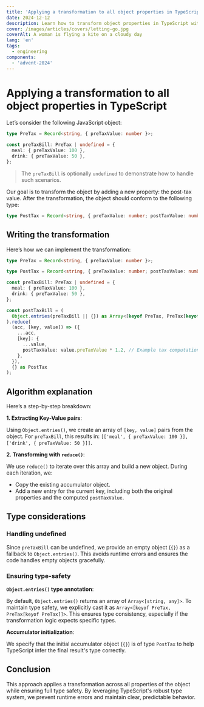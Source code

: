 ```yaml
---
title: 'Applying a transformation to all object properties in TypeScript'
date: 2024-12-12
description: Learn how to transform object properties in TypeScript with a type-safe approach using Object.entries() and reduce().
cover: /images/articles/covers/letting-go.jpg
coverAlt: A woman is flying a kite on a cloudy day
lang: 'en'
tags:
  - engineering
components:
  - 'advent-2024'
---
```


# Applying a transformation to all object properties in TypeScript

Let’s consider the following JavaScript object:

```ts
type PreTax = Record<string, { preTaxValue: number }>;

const preTaxBill: PreTax | undefined = {
  meal: { preTaxValue: 100 },
  drink: { preTaxValue: 50 },
};
```

> The `preTaxBill` is optionally `undefined` to demonstrate how to handle such scenarios.

Our goal is to transform the object by adding a new property: the post-tax value. After the transformation, the object should conform to the following type:

```ts
type PostTax = Record<string, { preTaxValue: number; postTaxValue: number }>;
```

## Writing the transformation

Here’s how we can implement the transformation:

```ts
type PreTax = Record<string, { preTaxValue: number }>;

type PostTax = Record<string, { preTaxValue: number; postTaxValue: number }>;

const preTaxBill: PreTax | undefined = {
  meal: { preTaxValue: 100 },
  drink: { preTaxValue: 50 },
};

const postTaxBill = (
  Object.entries(preTaxBill || {}) as Array<[keyof PreTax, PreTax[keyof PreTax]]>
).reduce(
  (acc, [key, value]) => ({
    ...acc,
    [key]: {
      ...value,
      postTaxValue: value.preTaxValue * 1.2, // Example tax computation
    },
  }),
  {} as PostTax
);
```

## Algorithm explanation

Here’s a step-by-step breakdown:

**1. Extracting Key-Value pairs**:

Using `Object.entries()`, we create an array of `[key, value]` pairs from the object. For `preTaxBill`, this results in: `[['meal', { preTaxValue: 100 }], ['drink', { preTaxValue: 50 }]]`.

**2. Transforming with `reduce()`**:

We use `reduce()` to iterate over this array and build a new object. During each iteration, we:
- Copy the existing accumulator object.
- Add a new entry for the current key, including both the original properties and the computed `postTaxValue`.

## Type considerations

### Handling undefined

Since `preTaxBill` can be undefined, we provide an empty object (`{}`) as a fallback to `Object.entries()`. This avoids runtime errors and ensures the code handles empty objects gracefully.

### Ensuring type-safety

**`Object.entries()` type annotation**:

By default, `Object.entries()` returns an array of `Array<[string, any]>`. To maintain type safety, we explicitly cast it as `Array<[keyof PreTax, PreTax[keyof PreTax]]>`. This ensures type consistency, especially if the transformation logic expects specific types.

**Accumulator initialization**:

We specify that the initial accumulator object (`{}`) is of type `PostTax` to help TypeScript infer the final result's type correctly.

## Conclusion

This approach applies a transformation across all properties of the object while ensuring full type safety. By leveraging TypeScript's robust type system, we prevent runtime errors and maintain clear, predictable behavior.
